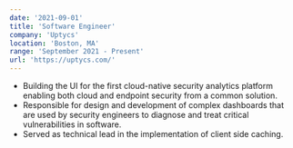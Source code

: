 ```yaml
---
date: '2021-09-01'
title: 'Software Engineer'
company: 'Uptycs'
location: 'Boston, MA'
range: 'September 2021 - Present'
url: 'https://uptycs.com/'
---
```


- Building the UI for the first cloud-native security analytics platform enabling both cloud and endpoint security from a common solution.
- Responsible for design and development of complex dashboards that are used by security engineers to diagnose and treat critical vulnerabilities in software.
- Served as technical lead in the implementation of client side caching.